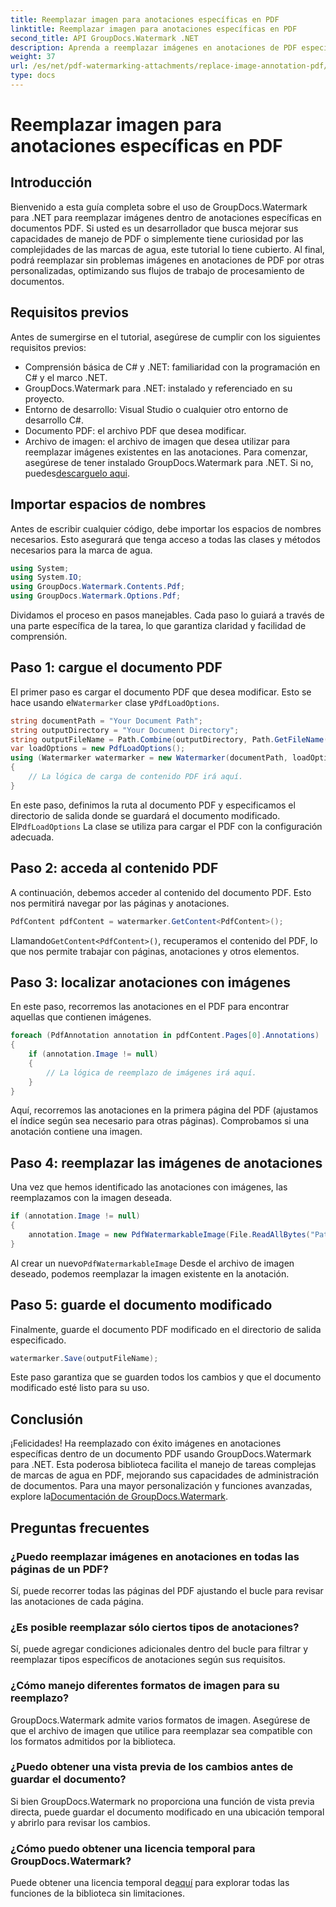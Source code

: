 ```yaml
---
title: Reemplazar imagen para anotaciones específicas en PDF
linktitle: Reemplazar imagen para anotaciones específicas en PDF
second_title: API GroupDocs.Watermark .NET
description: Aprenda a reemplazar imágenes en anotaciones de PDF específicas usando GroupDocs.Watermark para .NET. Esta guía detallada cubre todo, desde cargar documentos hasta guardar cambios.
weight: 37
url: /es/net/pdf-watermarking-attachments/replace-image-annotation-pdf/
type: docs
---
```

# Reemplazar imagen para anotaciones específicas en PDF

## Introducción
Bienvenido a esta guía completa sobre el uso de GroupDocs.Watermark para .NET para reemplazar imágenes dentro de anotaciones específicas en documentos PDF. Si usted es un desarrollador que busca mejorar sus capacidades de manejo de PDF o simplemente tiene curiosidad por las complejidades de las marcas de agua, este tutorial lo tiene cubierto. Al final, podrá reemplazar sin problemas imágenes en anotaciones de PDF por otras personalizadas, optimizando sus flujos de trabajo de procesamiento de documentos.
## Requisitos previos
Antes de sumergirse en el tutorial, asegúrese de cumplir con los siguientes requisitos previos:
- Comprensión básica de C# y .NET: familiaridad con la programación en C# y el marco .NET.
- GroupDocs.Watermark para .NET: instalado y referenciado en su proyecto.
- Entorno de desarrollo: Visual Studio o cualquier otro entorno de desarrollo C#.
- Documento PDF: el archivo PDF que desea modificar.
- Archivo de imagen: el archivo de imagen que desea utilizar para reemplazar imágenes existentes en las anotaciones.
 Para comenzar, asegúrese de tener instalado GroupDocs.Watermark para .NET. Si no, puedes[descarguelo aqui](https://releases.groupdocs.com/Watermark/net/).
## Importar espacios de nombres
Antes de escribir cualquier código, debe importar los espacios de nombres necesarios. Esto asegurará que tenga acceso a todas las clases y métodos necesarios para la marca de agua.
```csharp
using System;
using System.IO;
using GroupDocs.Watermark.Contents.Pdf;
using GroupDocs.Watermark.Options.Pdf;
```
Dividamos el proceso en pasos manejables. Cada paso lo guiará a través de una parte específica de la tarea, lo que garantiza claridad y facilidad de comprensión.
## Paso 1: cargue el documento PDF
 El primer paso es cargar el documento PDF que desea modificar. Esto se hace usando el`Watermarker` clase y`PdfLoadOptions`.

```csharp
string documentPath = "Your Document Path";
string outputDirectory = "Your Document Directory";
string outputFileName = Path.Combine(outputDirectory, Path.GetFileName(documentPath));
var loadOptions = new PdfLoadOptions();
using (Watermarker watermarker = new Watermarker(documentPath, loadOptions))
{
    // La lógica de carga de contenido PDF irá aquí.
}
```
 En este paso, definimos la ruta al documento PDF y especificamos el directorio de salida donde se guardará el documento modificado. El`PdfLoadOptions` La clase se utiliza para cargar el PDF con la configuración adecuada.
## Paso 2: acceda al contenido PDF
A continuación, debemos acceder al contenido del documento PDF. Esto nos permitirá navegar por las páginas y anotaciones.

```csharp
PdfContent pdfContent = watermarker.GetContent<PdfContent>();
```
 Llamando`GetContent<PdfContent>()`, recuperamos el contenido del PDF, lo que nos permite trabajar con páginas, anotaciones y otros elementos.
## Paso 3: localizar anotaciones con imágenes
En este paso, recorremos las anotaciones en el PDF para encontrar aquellas que contienen imágenes.

```csharp
foreach (PdfAnnotation annotation in pdfContent.Pages[0].Annotations)
{
    if (annotation.Image != null)
    {
        // La lógica de reemplazo de imágenes irá aquí.
    }
}
```
Aquí, recorremos las anotaciones en la primera página del PDF (ajustamos el índice según sea necesario para otras páginas). Comprobamos si una anotación contiene una imagen.
## Paso 4: reemplazar las imágenes de anotaciones
Una vez que hemos identificado las anotaciones con imágenes, las reemplazamos con la imagen deseada.

```csharp
if (annotation.Image != null)
{
    annotation.Image = new PdfWatermarkableImage(File.ReadAllBytes("Path to Your Image File"));
}
```
 Al crear un nuevo`PdfWatermarkableImage` Desde el archivo de imagen deseado, podemos reemplazar la imagen existente en la anotación.
## Paso 5: guarde el documento modificado
Finalmente, guarde el documento PDF modificado en el directorio de salida especificado.

```csharp
watermarker.Save(outputFileName);
```
Este paso garantiza que se guarden todos los cambios y que el documento modificado esté listo para su uso.
## Conclusión
¡Felicidades! Ha reemplazado con éxito imágenes en anotaciones específicas dentro de un documento PDF usando GroupDocs.Watermark para .NET. Esta poderosa biblioteca facilita el manejo de tareas complejas de marcas de agua en PDF, mejorando sus capacidades de administración de documentos. Para una mayor personalización y funciones avanzadas, explore la[Documentación de GroupDocs.Watermark](https://tutorials.groupdocs.com/Watermark/net/).
## Preguntas frecuentes
### ¿Puedo reemplazar imágenes en anotaciones en todas las páginas de un PDF?
Sí, puede recorrer todas las páginas del PDF ajustando el bucle para revisar las anotaciones de cada página.
### ¿Es posible reemplazar sólo ciertos tipos de anotaciones?
Sí, puede agregar condiciones adicionales dentro del bucle para filtrar y reemplazar tipos específicos de anotaciones según sus requisitos.
### ¿Cómo manejo diferentes formatos de imagen para su reemplazo?
GroupDocs.Watermark admite varios formatos de imagen. Asegúrese de que el archivo de imagen que utilice para reemplazar sea compatible con los formatos admitidos por la biblioteca.
### ¿Puedo obtener una vista previa de los cambios antes de guardar el documento?
Si bien GroupDocs.Watermark no proporciona una función de vista previa directa, puede guardar el documento modificado en una ubicación temporal y abrirlo para revisar los cambios.
### ¿Cómo puedo obtener una licencia temporal para GroupDocs.Watermark?
 Puede obtener una licencia temporal de[aquí](https://purchase.groupdocs.com/temporary-license/) para explorar todas las funciones de la biblioteca sin limitaciones.